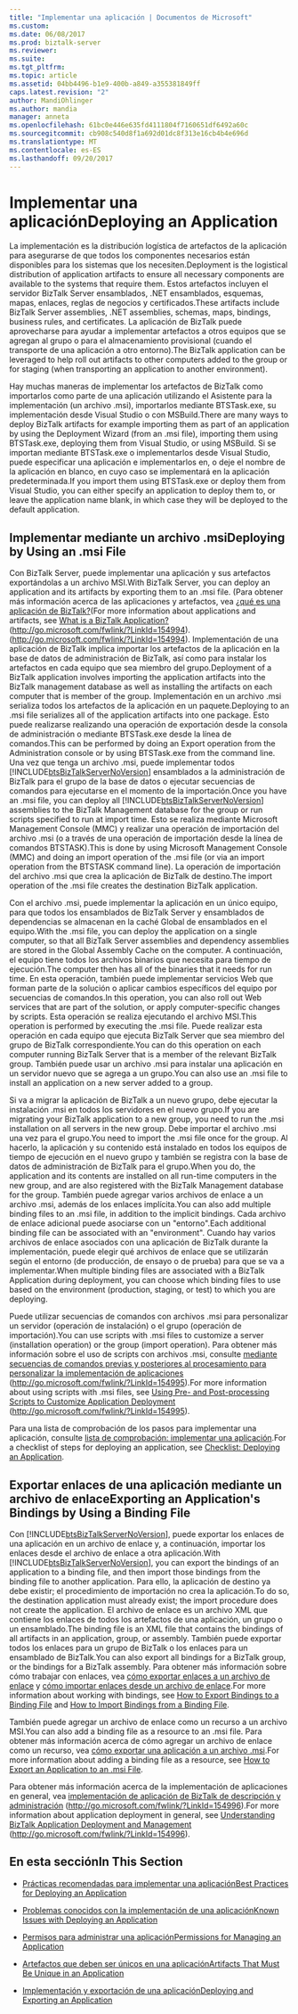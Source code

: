 ```yaml
---
title: "Implementar una aplicación | Documentos de Microsoft"
ms.custom: 
ms.date: 06/08/2017
ms.prod: biztalk-server
ms.reviewer: 
ms.suite: 
ms.tgt_pltfrm: 
ms.topic: article
ms.assetid: 04bb4496-b1e9-400b-a849-a355381849ff
caps.latest.revision: "2"
author: MandiOhlinger
ms.author: mandia
manager: anneta
ms.openlocfilehash: 61bc0e446e635fd4111804f7160651df6492a60c
ms.sourcegitcommit: cb908c540d8f1a692d01dc8f313e16cb4b4e696d
ms.translationtype: MT
ms.contentlocale: es-ES
ms.lasthandoff: 09/20/2017
---
```

# <a name="deploying-an-application"></a><span data-ttu-id="7a71b-102">Implementar una aplicación</span><span class="sxs-lookup"><span data-stu-id="7a71b-102">Deploying an Application</span></span>
<span data-ttu-id="7a71b-103">La implementación es la distribución logística de artefactos de la aplicación para asegurarse de que todos los componentes necesarios están disponibles para los sistemas que los necesiten.</span><span class="sxs-lookup"><span data-stu-id="7a71b-103">Deployment is the logistical distribution of application artifacts to ensure all necessary components are available to the systems that require them.</span></span> <span data-ttu-id="7a71b-104">Estos artefactos incluyen el servidor BizTalk Server ensamblados, .NET ensamblados, esquemas, mapas, enlaces, reglas de negocios y certificados.</span><span class="sxs-lookup"><span data-stu-id="7a71b-104">These artifacts include BizTalk Server assemblies, .NET assemblies, schemas, maps, bindings, business rules, and certificates.</span></span> <span data-ttu-id="7a71b-105">La aplicación de BizTalk puede aprovecharse para ayudar a implementar artefactos a otros equipos que se agregan al grupo o para el almacenamiento provisional (cuando el transporte de una aplicación a otro entorno).</span><span class="sxs-lookup"><span data-stu-id="7a71b-105">The BizTalk application can be leveraged to help roll out artifacts to other computers added to the group or for staging (when transporting an application to another environment).</span></span>  
  
 <span data-ttu-id="7a71b-106">Hay muchas maneras de implementar los artefactos de BizTalk como importarlos como parte de una aplicación utilizando el Asistente para la implementación (un archivo .msi), importarlos mediante BTSTask.exe, su implementación desde Visual Studio o con MSBuild.</span><span class="sxs-lookup"><span data-stu-id="7a71b-106">There are many ways to deploy BizTalk artifacts for example importing them as part of an application by using the Deployment Wizard (from an .msi file), importing them using BTSTask.exe, deploying them from Visual Studio, or using MSBuild.</span></span> <span data-ttu-id="7a71b-107">Si se importan mediante BTSTask.exe o implementarlos desde Visual Studio, puede especificar una aplicación e implementarlos en, o deje el nombre de la aplicación en blanco, en cuyo caso se implementará en la aplicación predeterminada.</span><span class="sxs-lookup"><span data-stu-id="7a71b-107">If you import them using BTSTask.exe or deploy them from Visual Studio, you can either specify an application to deploy them to, or leave the application name blank, in which case they will be deployed to the default application.</span></span>  
  
## <a name="deploying-by-using-an-msi-file"></a><span data-ttu-id="7a71b-108">Implementar mediante un archivo .msi</span><span class="sxs-lookup"><span data-stu-id="7a71b-108">Deploying by Using an .msi File</span></span>  
 <span data-ttu-id="7a71b-109">Con BizTalk Server, puede implementar una aplicación y sus artefactos exportándolas a un archivo MSI.</span><span class="sxs-lookup"><span data-stu-id="7a71b-109">With BizTalk Server, you can deploy an application and its artifacts by exporting them to an .msi file.</span></span> <span data-ttu-id="7a71b-110">(Para obtener más información acerca de las aplicaciones y artefactos, vea [¿qué es una aplicación de BizTalk?](http://go.microsoft.com/fwlink/?LinkId=154994)</span><span class="sxs-lookup"><span data-stu-id="7a71b-110">(For more information about applications and artifacts, see [What is a BizTalk Application?](http://go.microsoft.com/fwlink/?LinkId=154994)</span></span> <span data-ttu-id="7a71b-111">(http://go.microsoft.com/fwlink/?LinkId=154994).</span><span class="sxs-lookup"><span data-stu-id="7a71b-111">(http://go.microsoft.com/fwlink/?LinkId=154994).</span></span> <span data-ttu-id="7a71b-112">Implementación de una aplicación de BizTalk implica importar los artefactos de la aplicación en la base de datos de administración de BizTalk, así como para instalar los artefactos en cada equipo que sea miembro del grupo.</span><span class="sxs-lookup"><span data-stu-id="7a71b-112">Deployment of a BizTalk application involves importing the application artifacts into the BizTalk management database as well as installing the artifacts on each computer that is member of the group.</span></span> <span data-ttu-id="7a71b-113">Implementación en un archivo .msi serializa todos los artefactos de la aplicación en un paquete.</span><span class="sxs-lookup"><span data-stu-id="7a71b-113">Deploying to an .msi file serializes all of the application artifacts into one package.</span></span> <span data-ttu-id="7a71b-114">Esto puede realizarse realizando una operación de exportación desde la consola de administración o mediante BTSTask.exe desde la línea de comandos.</span><span class="sxs-lookup"><span data-stu-id="7a71b-114">This can be performed by doing an Export operation from the Administration console or by using BTSTask.exe from the command line.</span></span> <span data-ttu-id="7a71b-115">Una vez que tenga un archivo .msi, puede implementar todos [!INCLUDE[btsBizTalkServerNoVersion](../includes/btsbiztalkservernoversion-md.md)] ensamblados a la administración de BizTalk para el grupo de la base de datos o ejecutar secuencias de comandos para ejecutarse en el momento de la importación.</span><span class="sxs-lookup"><span data-stu-id="7a71b-115">Once you have an .msi file, you can deploy all [!INCLUDE[btsBizTalkServerNoVersion](../includes/btsbiztalkservernoversion-md.md)] assemblies to the BizTalk Management database for the group or run scripts specified to run at import time.</span></span> <span data-ttu-id="7a71b-116">Esto se realiza mediante Microsoft Management Console (MMC) y realizar una operación de importación del archivo .msi (o a través de una operación de importación desde la línea de comandos BTSTASK).</span><span class="sxs-lookup"><span data-stu-id="7a71b-116">This is done by using Microsoft Management Console (MMC) and doing an import operation of the .msi file (or via an import operation from the BTSTASK command line).</span></span> <span data-ttu-id="7a71b-117">La operación de importación del archivo .msi que crea la aplicación de BizTalk de destino.</span><span class="sxs-lookup"><span data-stu-id="7a71b-117">The import operation of the .msi file creates the destination BizTalk application.</span></span>  
  
 <span data-ttu-id="7a71b-118">Con el archivo .msi, puede implementar la aplicación en un único equipo, para que todos los ensamblados de BizTalk Server y ensamblados de dependencias se almacenan en la caché Global de ensamblados en el equipo.</span><span class="sxs-lookup"><span data-stu-id="7a71b-118">With the .msi file, you can deploy the application on a single computer, so that all BizTalk Server assemblies and dependency assemblies are stored in the Global Assembly Cache on the computer.</span></span> <span data-ttu-id="7a71b-119">A continuación, el equipo tiene todos los archivos binarios que necesita para tiempo de ejecución.</span><span class="sxs-lookup"><span data-stu-id="7a71b-119">The computer then has all of the binaries that it needs for run time.</span></span> <span data-ttu-id="7a71b-120">En esta operación, también puede implementar servicios Web que forman parte de la solución o aplicar cambios específicos del equipo por secuencias de comandos.</span><span class="sxs-lookup"><span data-stu-id="7a71b-120">In this operation, you can also roll out Web services that are part of the solution, or apply computer-specific changes by scripts.</span></span> <span data-ttu-id="7a71b-121">Esta operación se realiza ejecutando el archivo MSI.</span><span class="sxs-lookup"><span data-stu-id="7a71b-121">This operation is performed by executing the .msi file.</span></span> <span data-ttu-id="7a71b-122">Puede realizar esta operación en cada equipo que ejecuta BizTalk Server que sea miembro del grupo de BizTalk correspondiente.</span><span class="sxs-lookup"><span data-stu-id="7a71b-122">You can do this operation on each computer running BizTalk Server that is a member of the relevant BizTalk group.</span></span> <span data-ttu-id="7a71b-123">También puede usar un archivo .msi para instalar una aplicación en un servidor nuevo que se agrega a un grupo.</span><span class="sxs-lookup"><span data-stu-id="7a71b-123">You can also use an .msi file to install an application on a new server added to a group.</span></span>  
  
 <span data-ttu-id="7a71b-124">Si va a migrar la aplicación de BizTalk a un nuevo grupo, debe ejecutar la instalación .msi en todos los servidores en el nuevo grupo.</span><span class="sxs-lookup"><span data-stu-id="7a71b-124">If you are migrating your BizTalk application to a new group, you need to run the .msi installation on all servers in the new group.</span></span> <span data-ttu-id="7a71b-125">Debe importar el archivo .msi una vez para el grupo.</span><span class="sxs-lookup"><span data-stu-id="7a71b-125">You need to import the .msi file once for the group.</span></span> <span data-ttu-id="7a71b-126">Al hacerlo, la aplicación y su contenido está instalado en todos los equipos de tiempo de ejecución en el nuevo grupo y también se registra con la base de datos de administración de BizTalk para el grupo.</span><span class="sxs-lookup"><span data-stu-id="7a71b-126">When you do, the application and its contents are installed on all run-time computers in the new group, and are also registered with the BizTalk Management database for the group.</span></span> <span data-ttu-id="7a71b-127">También puede agregar varios archivos de enlace a un archivo .msi, además de los enlaces implícita.</span><span class="sxs-lookup"><span data-stu-id="7a71b-127">You can also add multiple binding files to an .msi file, in addition to the implicit bindings.</span></span> <span data-ttu-id="7a71b-128">Cada archivo de enlace adicional puede asociarse con un "entorno".</span><span class="sxs-lookup"><span data-stu-id="7a71b-128">Each additional binding file can be associated with an "environment".</span></span> <span data-ttu-id="7a71b-129">Cuando hay varios archivos de enlace asociados con una aplicación de BizTalk durante la implementación, puede elegir qué archivos de enlace que se utilizarán según el entorno (de producción, de ensayo o de prueba) para que se va a implementar.</span><span class="sxs-lookup"><span data-stu-id="7a71b-129">When multiple binding files are associated with a BizTalk Application during deployment, you can choose which binding files to use based on the environment (production, staging, or test) to which you are deploying.</span></span>  
  
 <span data-ttu-id="7a71b-130">Puede utilizar secuencias de comandos con archivos .msi para personalizar un servidor (operación de instalación) o el grupo (operación de importación).</span><span class="sxs-lookup"><span data-stu-id="7a71b-130">You can use scripts with .msi files to customize a server (installation operation) or the group (import operation).</span></span> <span data-ttu-id="7a71b-131">Para obtener más información sobre el uso de scripts con archivos .msi, consulte [mediante secuencias de comandos previas y posteriores al procesamiento para personalizar la implementación de aplicaciones](http://go.microsoft.com/fwlink/?LinkId=154995) (http://go.microsoft.com/fwlink/?LinkId=154995).</span><span class="sxs-lookup"><span data-stu-id="7a71b-131">For more information about using scripts with .msi files, see [Using Pre- and Post-processing Scripts to Customize Application Deployment](http://go.microsoft.com/fwlink/?LinkId=154995) (http://go.microsoft.com/fwlink/?LinkId=154995).</span></span>  
  
 <span data-ttu-id="7a71b-132">Para una lista de comprobación de los pasos para implementar una aplicación, consulte [lista de comprobación: implementar una aplicación](../technical-guides/checklist-deploying-an-application.md).</span><span class="sxs-lookup"><span data-stu-id="7a71b-132">For a checklist of steps for deploying an application, see [Checklist: Deploying an Application](../technical-guides/checklist-deploying-an-application.md).</span></span>  
  
## <a name="exporting-an-applications-bindings-by-using-a-binding-file"></a><span data-ttu-id="7a71b-133">Exportar enlaces de una aplicación mediante un archivo de enlace</span><span class="sxs-lookup"><span data-stu-id="7a71b-133">Exporting an Application's Bindings by Using a Binding File</span></span>  
 <span data-ttu-id="7a71b-134">Con [!INCLUDE[btsBizTalkServerNoVersion](../includes/btsbiztalkservernoversion-md.md)], puede exportar los enlaces de una aplicación en un archivo de enlace y, a continuación, importar los enlaces desde el archivo de enlace a otra aplicación.</span><span class="sxs-lookup"><span data-stu-id="7a71b-134">With [!INCLUDE[btsBizTalkServerNoVersion](../includes/btsbiztalkservernoversion-md.md)], you can export the bindings of an application to a binding file, and then import those bindings from the binding file to another application.</span></span> <span data-ttu-id="7a71b-135">Para ello, la aplicación de destino ya debe existir; el procedimiento de importación no crea la aplicación.</span><span class="sxs-lookup"><span data-stu-id="7a71b-135">To do so, the destination application must already exist; the import procedure does not create the application.</span></span> <span data-ttu-id="7a71b-136">El archivo de enlace es un archivo XML que contiene los enlaces de todos los artefactos de una aplicación, un grupo o un ensamblado.</span><span class="sxs-lookup"><span data-stu-id="7a71b-136">The binding file is an XML file that contains the bindings of all artifacts in an application, group, or assembly.</span></span> <span data-ttu-id="7a71b-137">También puede exportar todos los enlaces para un grupo de BizTalk o los enlaces para un ensamblado de BizTalk.</span><span class="sxs-lookup"><span data-stu-id="7a71b-137">You can also export all bindings for a BizTalk group, or the bindings for a BizTalk assembly.</span></span> <span data-ttu-id="7a71b-138">Para obtener más información sobre cómo trabajar con enlaces, vea [cómo exportar enlaces a un archivo de enlace](../technical-guides/how-to-export-bindings-to-a-binding-file.md) y [cómo importar enlaces desde un archivo de enlace](../technical-guides/how-to-import-bindings-from-a-binding-file.md).</span><span class="sxs-lookup"><span data-stu-id="7a71b-138">For more information about working with bindings, see [How to Export Bindings to a Binding File](../technical-guides/how-to-export-bindings-to-a-binding-file.md) and [How to Import Bindings from a Binding File](../technical-guides/how-to-import-bindings-from-a-binding-file.md).</span></span>  
  
 <span data-ttu-id="7a71b-139">También puede agregar un archivo de enlace como un recurso a un archivo MSI.</span><span class="sxs-lookup"><span data-stu-id="7a71b-139">You can also add a binding file as a resource to an .msi file.</span></span> <span data-ttu-id="7a71b-140">Para obtener más información acerca de cómo agregar un archivo de enlace como un recurso, vea [cómo exportar una aplicación a un archivo .msi](../technical-guides/how-to-export-an-application-to-an-msi-file.md).</span><span class="sxs-lookup"><span data-stu-id="7a71b-140">For more information about adding a binding file as a resource, see [How to Export an Application to an .msi File](../technical-guides/how-to-export-an-application-to-an-msi-file.md).</span></span>  
  
 <span data-ttu-id="7a71b-141">Para obtener más información acerca de la implementación de aplicaciones en general, vea [implementación de aplicación de BizTalk de descripción y administración](http://go.microsoft.com/fwlink/?LinkId=154996) (http://go.microsoft.com/fwlink/?LinkId=154996).</span><span class="sxs-lookup"><span data-stu-id="7a71b-141">For more information about application deployment in general, see [Understanding BizTalk Application Deployment and Management](http://go.microsoft.com/fwlink/?LinkId=154996) (http://go.microsoft.com/fwlink/?LinkId=154996).</span></span>  
  
## <a name="in-this-section"></a><span data-ttu-id="7a71b-142">En esta sección</span><span class="sxs-lookup"><span data-stu-id="7a71b-142">In This Section</span></span>  
  
-   [<span data-ttu-id="7a71b-143">Prácticas recomendadas para implementar una aplicación</span><span class="sxs-lookup"><span data-stu-id="7a71b-143">Best Practices for Deploying an Application</span></span>](../technical-guides/best-practices-for-deploying-an-application.md)  
  
-   [<span data-ttu-id="7a71b-144">Problemas conocidos con la implementación de una aplicación</span><span class="sxs-lookup"><span data-stu-id="7a71b-144">Known Issues with Deploying an Application</span></span>](../technical-guides/known-issues-with-deploying-an-application.md)  
  
-   [<span data-ttu-id="7a71b-145">Permisos para administrar una aplicación</span><span class="sxs-lookup"><span data-stu-id="7a71b-145">Permissions for Managing an Application</span></span>](../technical-guides/permissions-for-managing-an-application.md)  
  
-   [<span data-ttu-id="7a71b-146">Artefactos que deben ser únicos en una aplicación</span><span class="sxs-lookup"><span data-stu-id="7a71b-146">Artifacts That Must Be Unique in an Application</span></span>](../technical-guides/artifacts-that-must-be-unique-in-an-application.md)  
  
-   [<span data-ttu-id="7a71b-147">Implementación y exportación de una aplicación</span><span class="sxs-lookup"><span data-stu-id="7a71b-147">Deploying and Exporting an Application</span></span>](../technical-guides/deploying-and-exporting-an-application.md)